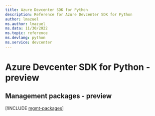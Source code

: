```yaml
---
title: Azure Devcenter SDK for Python
description: Reference for Azure Devcenter SDK for Python
author: lmazuel
ms.author: lmazuel
ms.data: 11/30/2022
ms.topic: reference
ms.devlang: python
ms.service: devcenter
---
```

# Azure Devcenter SDK for Python - preview

## Management packages - preview
[!INCLUDE [mgmt-packages](devcenter-mgmt-index.md)]